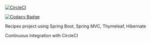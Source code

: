 [![CircleCI](https://circleci.com/gh/sergiopoliveira/spring-recipe.svg?style=svg)](https://circleci.com/gh/sergiopoliveira/spring-recipe)

[![Codacy Badge](https://api.codacy.com/project/badge/Grade/cfe176b5ed2b4ba7a6e5864ff1d0b662)](https://www.codacy.com/app/sergiopoliveira/spring-recipe?utm_source=github.com&amp;utm_medium=referral&amp;utm_content=sergiopoliveira/spring-recipe&amp;utm_campaign=Badge_Grade)

Recipes project using Spring Boot, Spring MVC, Thymeleaf, Hibernate

Continuous Integration with CircleCI

